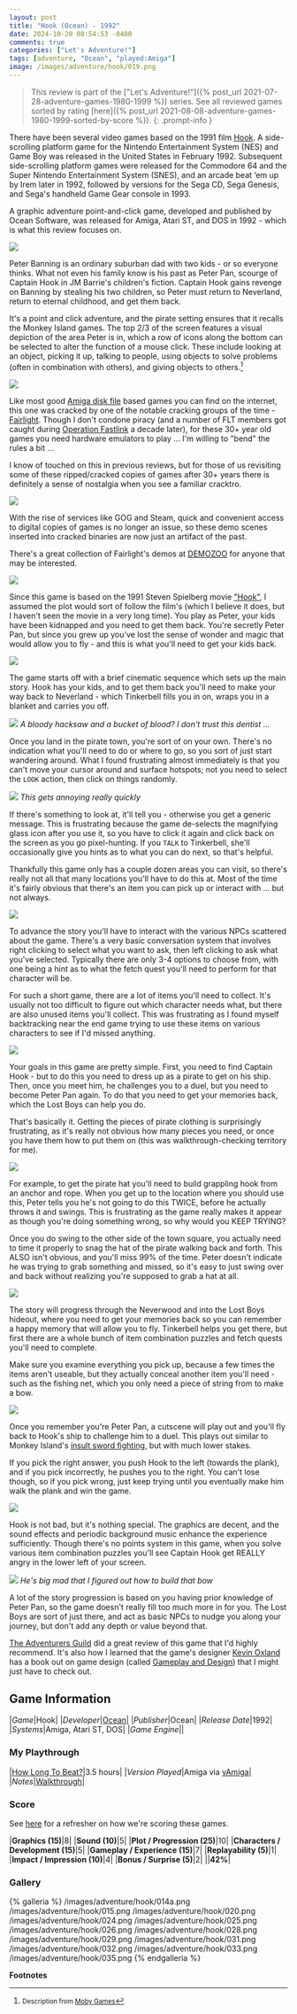 ```yaml
---
layout: post
title: "Hook (Ocean) - 1992"
date: 2024-10-20 08:54:53 -0400
comments: true
categories: ["Let's Adventure!"]
tags: [adventure, "Ocean", "played:Amiga"]
image: /images/adventure/hook/019.png
---
```

> This review is part of the ["Let's Adventure!"]({% post_url 2021-07-28-adventure-games-1980-1999 %}) series. See all reviewed games sorted by rating [here]({% post_url 2021-08-08-adventure-games-1980-1999-sorted-by-score %}).
{: .prompt-info }

There have been several video games based on the 1991 film [Hook](https://en.wikipedia.org/wiki/Hook_(video_game)). A side-scrolling platform game for the Nintendo Entertainment System (NES) and Game Boy was released in the United States in February 1992. Subsequent side-scrolling platform games were released for the Commodore 64 and the Super Nintendo Entertainment System (SNES), and an arcade beat ‘em up by Irem later in 1992, followed by versions for the Sega CD, Sega Genesis, and Sega's handheld Game Gear console in 1993.

A graphic adventure point-and-click game, developed and published by Ocean Software, was released for Amiga, Atari ST, and DOS in 1992 - which is what this review focuses on.

![](/images/adventure/hook/016.png)

Peter Banning is an ordinary suburban dad with two kids - or so everyone thinks. What not even his family know is his past as Peter Pan, scourge of Captain Hook in JM Barrie's children's fiction. Captain Hook gains revenge on Banning by stealing his two children, so Peter must return to Neverland, return to eternal childhood, and get them back.

It's a point and click adventure, and the pirate setting ensures that it recalls the Monkey Island games. The top 2/3 of the screen features a visual depiction of the area Peter is in, which a row of icons along the bottom can be selected to alter the function of a mouse click. These include looking at an object, picking it up, talking to people, using objects to solve problems (often in combination with others), and giving objects to others.[^1]

![](/images/adventure/hook/014.png)

Like most good [Amiga disk file](https://en.wikipedia.org/wiki/Amiga_Disk_File) based games you can find on the internet, this one was cracked by one of the notable cracking groups of the time - [Fairlight](https://en.wikipedia.org/wiki/Fairlight_(group)). Though I don't condone piracy (and a number of FLT members got caught during [Operation Fastlink](https://en.wikipedia.org/wiki/Operation_Fastlink) a decade later), for these 30+ year old games you need hardware emulators to play ... I'm willing to "bend" the rules a bit ...

I know of touched on this in previous reviews, but for those of us revisiting some of these ripped/cracked copies of games after 30+ years there is definitely a sense of nostalgia when you see a familiar cracktro.

![](/images/adventure/hook/040.png)

With the rise of services like GOG and Steam, quick and convenient access to digital copies of games is no longer an issue, so these demo scenes inserted into cracked binaries are now just an artifact of the past.

There's a great collection of Fairlight's demos at [DEMOZOO](https://demozoo.org/groups/239/) for anyone that may be interested.

![](/images/adventure/hook/022.png)

Since this game is based on the 1991 Steven Spielberg movie ["Hook"](https://en.wikipedia.org/wiki/Hook_(film)), I assumed the plot would sort of follow the film's (which I believe it does, but I haven't seen the movie in a very long time). You play as Peter, your kids have been kidnapped and you need to get them back. You're secretly Peter Pan, but since you grew up you've lost the sense of wonder and magic that would allow you to fly - and this is what you'll need to get your kids back.

![](/images/adventure/hook/015a.png)

The game starts off with a brief cinematic sequence which sets up the main story. Hook has your kids, and to get them back you'll need to make your way back to Neverland - which Tinkerbell fills you in on, wraps you in a blanket and carries you off.

![](/images/adventure/hook/018.png)
_A bloody hacksaw and a bucket of blood? I don't trust this dentist ..._

Once you land in the pirate town, you're sort of on your own. There's no indication what you'll need to do or where to go, so you sort of just start wandering around. What I found frustrating almost immediately is that you can't move your cursor around and surface hotspots; not you need to select the `LOOK` action, then click on things randomly.

![](/images/adventure/hook/021.png)
_This gets annoying really quickly_

If there's something to look at, it'll tell you - otherwise you get a generic message. This is frustrating because the game de-selects the magnifying glass icon after you use it, so you have to click it again and click back on the screen as you go pixel-hunting. If you `TALK` to Tinkerbell, she'll occasionally give you hints as to what you can do next, so that's helpful.

Thankfully this game only has a couple dozen areas you can visit, so there's really not all that many locations you'll have to do this at. Most of the time it's fairly obvious that there's an item you can pick up or interact with ... but not always.

![](/images/adventure/hook/027.png)

To advance the story you'll have to interact with the various NPCs scattered about the game. There's a very basic conversation system that involves right clicking to select what you want to ask, then left clicking to ask what you've selected. Typically there are only 3-4 options to choose from, with one being a hint as to what the fetch quest you'll need to perform for that character will be.

For such a short game, there are a lot of items you'll need to collect. It's usually not too difficult to figure out which character needs what, but there are also unused items you'll collect. This was frustrating as I found myself backtracking near the end game trying to use these items on various characters to see if I'd missed anything.

![](/images/adventure/hook/023.png)

Your goals in this game are pretty simple. First, you need to find Captain Hook - but to do this you need to dress up as a pirate to get on his ship. Then, once you meet him, he challenges you to a duel, but you need to become Peter Pan again. To do that you need to get your memories back, which the Lost Boys can help you do.

That's basically it. Getting the pieces of pirate clothing is surprisingly frustrating, as it's really not obvious how many pieces you need, or once you have them how to put them on (this was walkthrough-checking territory for me).

![](/images/adventure/hook/017.png)

For example, to get the pirate hat you'll need to build grappling hook from an anchor and rope. When you get up to the location where you should use this, Peter tells you he's not going to do this TWICE, before he actually throws it and swings. This is frustrating as the game really makes it appear as though you're doing something wrong, so why would you KEEP TRYING?

Once you do swing to the other side of the town square, you actually need to time it properly to snag the hat of the pirate walking back and forth. This ALSO isn't obvious, and you'll miss 99% of the time. Peter doesn't indicate he was trying to grab something and missed, so it's easy to just swing over and back without realizing you're supposed to grab a hat at all.

![](/images/adventure/hook/030.png)

The story will progress through the Neverwood and into the Lost Boys hideout, where you need to get your memories back so you can remember a happy memory that will allow you to fly. Tinkerbell helps you get there, but first there are a whole bunch of item combination puzzles and fetch quests you'll need to complete.

Make sure you examine everything you pick up, because a few times the items aren't useable, but they actually conceal another item you'll need - such as the fishing net, which you only need a piece of string from to make a bow.

![](/images/adventure/hook/034.png)

Once you remember you're Peter Pan, a cutscene will play out and you'll fly back to Hook's ship to challenge him to a duel. This plays out similar to Monkey Island's [insult sword fighting](https://monkeyisland.fandom.com/wiki/Insult_Sword_Fighting), but with much lower stakes.

If you pick the right answer, you push Hook to the left (towards the plank), and if you pick incorrectly, he pushes you to the right. You can't lose though, so if you pick wrong, just keep trying until you eventually make him walk the plank and win the game.

![](/images/adventure/hook/038.png)

Hook is not bad, but it's nothing special. The graphics are decent, and the sound effects and periodic background music enhance the experience sufficiently. Though there's no points system in this game, when you solve various item combination puzzles you'll see Captain Hook get REALLY angry in the lower left of your screen.

![](/images/adventure/hook/039.png)
_He's big mad that I figured out how to build that bow_

A lot of the story progression is based on you having prior knowledge of Peter Pan, so the game doesn't really fill too much more in for you. The Lost Boys are sort of just there, and act as basic NPCs to nudge you along your journey, but don't add any depth or value beyond that.

[The Adventurers Guild](https://advgamer.blogspot.com/search/label/Hook) did a great review of this game that I'd highly recommend. It's also how I learned that the game's designer [Kevin Oxland](https://www.mobygames.com/person/31699/kevin-oxland/) has a book out on game design (called [Gameplay and Design](https://www.amazon.ca/Gameplay-design-Kevin-Oxland/dp/0321204670)) that I might just have to check out.

## Game Information

|*Game*|Hook|
|*Developer*|[Ocean](https://en.wikipedia.org/wiki/Ocean_Software)|
|*Publisher*|Ocean|
|*Release Date*|1992|
|*Systems*|Amiga, Atari ST, DOS|
|*Game Engine*||

### My Playthrough

|[How Long To Beat?](https://howlongtobeat.com/game/13749)|3.5 hours|
|*Version Played*|Amiga via [vAmiga](https://dirkwhoffmann.github.io/vAmiga/)|
|*Notes*|[Walkthrough](https://adventuregamers.com/walkthrough/full/hook)|

### Score

See [here](https://www.alexbevi.com/blog/2021/07/28/adventure-games-1980-1999/#scoring) for a refresher on how we're scoring these games.

|**Graphics (15)**|8|
|**Sound (10)**|5|
|**Plot / Progression (25)**|10|
|**Characters / Development (15)**|5|
|**Gameplay / Experience (15)**|7|
|**Replayability (5)**|1|
|**Impact / Impression (10)**|4|
|**Bonus / Surprise (5)**|2|
||**42%**|

### Gallery

{% galleria %}
/images/adventure/hook/014a.png
/images/adventure/hook/015.png
/images/adventure/hook/020.png
/images/adventure/hook/024.png
/images/adventure/hook/025.png
/images/adventure/hook/026.png
/images/adventure/hook/028.png
/images/adventure/hook/029.png
/images/adventure/hook/031.png
/images/adventure/hook/032.png
/images/adventure/hook/033.png
/images/adventure/hook/035.png
{% endgalleria %}

**Footnotes**

[^1]: <small>Description from [Moby Games](https://www.mobygames.com/game/20230/hook/)</small>